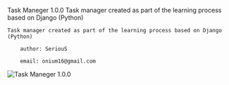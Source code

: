 Task Maneger 1.0.0
Task manager created as part of the learning process based on Django (Python)

    Task manager created as part of the learning process based on Django (Python)

        author: SeriouS

        email: onium16@gmail.com


![Task Maneger 1.0.0](/images/screenshot_task_manager.jpg)

